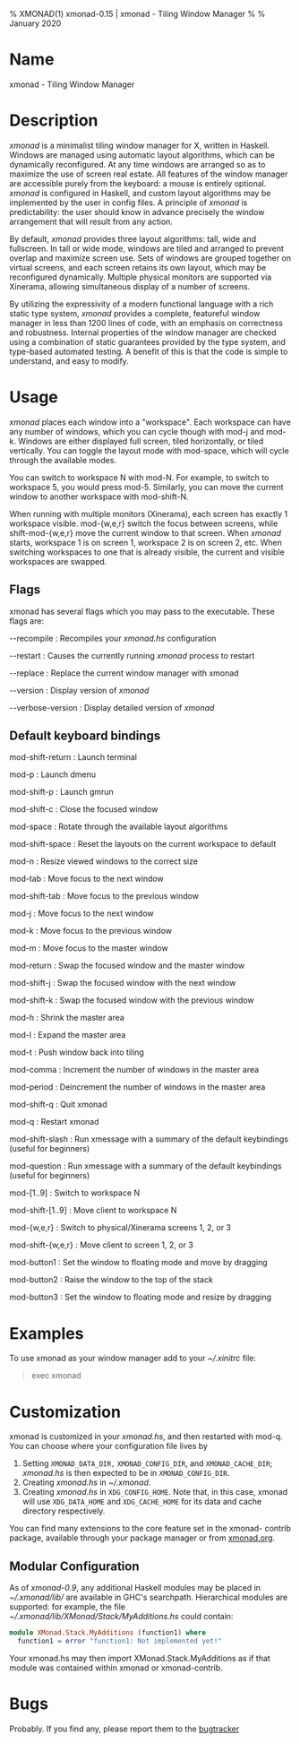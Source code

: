 % XMONAD(1) xmonad-0.15 | xmonad - Tiling Window Manager
%
% January 2020

# Name

xmonad - Tiling Window Manager

# Description

_xmonad_ is a minimalist tiling window manager for X, written in Haskell.
Windows are managed using automatic layout algorithms, which can be
dynamically reconfigured. At any time windows are arranged so as to
maximize the use of screen real estate. All features of the window manager
are accessible purely from the keyboard: a mouse is entirely optional.
_xmonad_ is configured in Haskell, and custom layout algorithms may be
implemented by the user in config files. A principle of _xmonad_ is
predictability: the user should know in advance precisely the window
arrangement that will result from any action.

By default, _xmonad_ provides three layout algorithms: tall, wide and
fullscreen. In tall or wide mode, windows are tiled and arranged to prevent
overlap and maximize screen use. Sets of windows are grouped together on
virtual screens, and each screen retains its own layout, which may be
reconfigured dynamically. Multiple physical monitors are supported via
Xinerama, allowing simultaneous display of a number of screens.

By utilizing the expressivity of a modern functional language with a rich
static type system, _xmonad_ provides a complete, featureful window manager
in less than 1200 lines of code, with an emphasis on correctness and
robustness. Internal properties of the window manager are checked using a
combination of static guarantees provided by the type system, and
type-based automated testing. A benefit of this is that the code is simple
to understand, and easy to modify.

# Usage

_xmonad_ places each window into a "workspace". Each workspace can have
any number of windows, which you can cycle though with mod-j and mod-k.
Windows are either displayed full screen, tiled horizontally, or tiled
vertically. You can toggle the layout mode with mod-space, which will cycle
through the available modes.

You can switch to workspace N with mod-N. For example, to switch to
workspace 5, you would press mod-5. Similarly, you can move the current
window to another workspace with mod-shift-N.

When running with multiple monitors (Xinerama), each screen has exactly 1
workspace visible. mod-{w,e,r} switch the focus between screens, while
shift-mod-{w,e,r} move the current window to that screen. When _xmonad_
starts, workspace 1 is on screen 1, workspace 2 is on screen 2, etc. When
switching workspaces to one that is already visible, the current and
visible workspaces are swapped.

## Flags

xmonad  has  several flags which  you may pass to the executable.
These flags are:

--recompile
:   Recompiles your _xmonad.hs_ configuration

--restart
:   Causes the currently running _xmonad_ process to restart

--replace
:   Replace the current window manager with xmonad

--version
:   Display version of _xmonad_

--verbose-version
:   Display detailed version of _xmonad_

## Default keyboard bindings

mod-shift-return
:     Launch terminal

mod-p
:     Launch dmenu

mod-shift-p
:     Launch gmrun

mod-shift-c
:     Close the focused window

mod-space
:     Rotate through the available layout algorithms

mod-shift-space
:     Reset the layouts on the current workspace to default

mod-n
:     Resize viewed windows to the correct size

mod-tab
:     Move focus to the next window

mod-shift-tab
:     Move focus to the previous window

mod-j
:     Move focus to the next window

mod-k
:     Move focus to the previous window

mod-m
:     Move focus to the master window

mod-return
:     Swap the focused window and the master window

mod-shift-j
:     Swap the focused window with the next window

mod-shift-k
:     Swap the focused window with the previous window

mod-h
:     Shrink the master area

mod-l
:     Expand the master area

mod-t
:     Push window back into tiling

mod-comma
:     Increment the number of windows in the master area

mod-period
:     Deincrement the number of windows in the master area

mod-shift-q
:     Quit xmonad

mod-q
:     Restart xmonad

mod-shift-slash
:     Run xmessage with a summary of the default keybindings (useful for beginners)

mod-question
:     Run xmessage with a summary of the default keybindings (useful for beginners)

mod-[1..9]
:     Switch to workspace N

mod-shift-[1..9]
:     Move client to workspace N

mod-{w,e,r}
:     Switch to physical/Xinerama screens 1, 2, or 3

mod-shift-{w,e,r}
:     Move client to screen 1, 2, or 3

mod-button1
:     Set the window to floating mode and move by dragging

mod-button2
:     Raise the window to the top of the stack

mod-button3
:     Set the window to floating mode and resize by dragging

# Examples

To use xmonad as your window manager add to your _~/.xinitrc_ file:

> exec xmonad

# Customization
xmonad is customized in your _xmonad.hs_, and then restarted with mod-q.
You can choose where your configuration file lives by

  1. Setting `XMONAD_DATA_DIR,` `XMONAD_CONFIG_DIR`, and
     `XMONAD_CACHE_DIR`; _xmonad.hs_ is then expected to be in
     `XMONAD_CONFIG_DIR`.
  2. Creating _xmonad.hs_ in _~/.xmonad_.
  3. Creating _xmonad.hs_ in `XDG_CONFIG_HOME`.  Note that, in this
     case, xmonad will use `XDG_DATA_HOME` and `XDG_CACHE_HOME` for its
     data and cache directory respectively.

You can find many extensions to the core feature set in the xmonad-
contrib package, available through your  package  manager  or  from
[xmonad.org].

## Modular Configuration
As of _xmonad-0.9_, any additional Haskell modules may be placed in
_~/.xmonad/lib/_ are available in GHC's searchpath. Hierarchical modules
are supported: for example, the file
_~/.xmonad/lib/XMonad/Stack/MyAdditions.hs_ could contain:

```haskell
module XMonad.Stack.MyAdditions (function1) where
  function1 = error "function1: Not implemented yet!"
```

Your xmonad.hs may then import XMonad.Stack.MyAdditions as if that
module was contained within xmonad or xmonad-contrib.

# Bugs
Probably. If you find any, please report them to the [bugtracker]

[xmonad.org]: https://xmonad.org
[bugtracker]: https://github.com/xmonad/xmonad/issues

